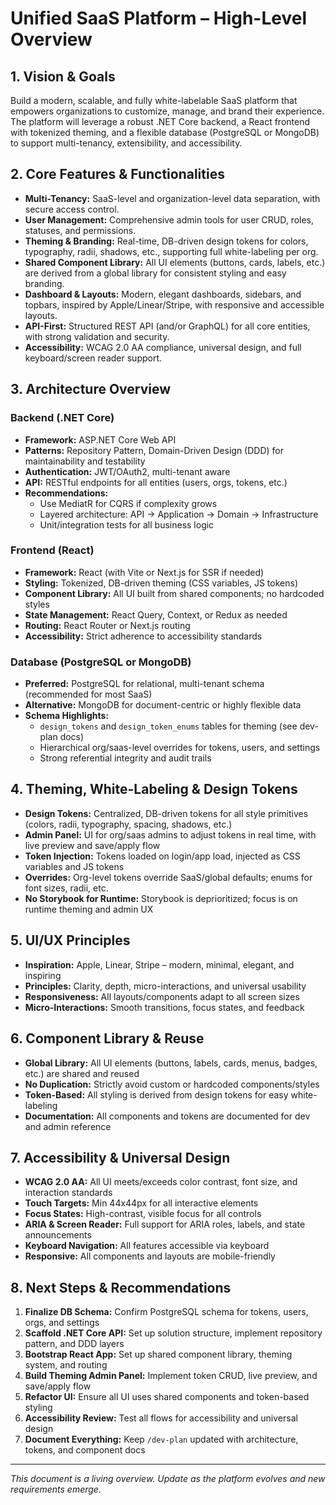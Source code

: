 # Unified SaaS Platform – High-Level Overview

## 1. Vision & Goals

Build a modern, scalable, and fully white-labelable SaaS platform that empowers organizations to customize, manage, and brand their experience. The platform will leverage a robust .NET Core backend, a React frontend with tokenized theming, and a flexible database (PostgreSQL or MongoDB) to support multi-tenancy, extensibility, and accessibility.

## 2. Core Features & Functionalities
- **Multi-Tenancy:** SaaS-level and organization-level data separation, with secure access control.
- **User Management:** Comprehensive admin tools for user CRUD, roles, statuses, and permissions.
- **Theming & Branding:** Real-time, DB-driven design tokens for colors, typography, radii, shadows, etc., supporting full white-labeling per org.
- **Shared Component Library:** All UI elements (buttons, cards, labels, etc.) are derived from a global library for consistent styling and easy branding.
- **Dashboard & Layouts:** Modern, elegant dashboards, sidebars, and topbars, inspired by Apple/Linear/Stripe, with responsive and accessible layouts.
- **API-First:** Structured REST API (and/or GraphQL) for all core entities, with strong validation and security.
- **Accessibility:** WCAG 2.0 AA compliance, universal design, and full keyboard/screen reader support.

## 3. Architecture Overview

### Backend (.NET Core)
- **Framework:** ASP.NET Core Web API
- **Patterns:** Repository Pattern, Domain-Driven Design (DDD) for maintainability and testability
- **Authentication:** JWT/OAuth2, multi-tenant aware
- **API:** RESTful endpoints for all entities (users, orgs, tokens, etc.)
- **Recommendations:**
  - Use MediatR for CQRS if complexity grows
  - Layered architecture: API → Application → Domain → Infrastructure
  - Unit/integration tests for all business logic

### Frontend (React)
- **Framework:** React (with Vite or Next.js for SSR if needed)
- **Styling:** Tokenized, DB-driven theming (CSS variables, JS tokens)
- **Component Library:** All UI built from shared components; no hardcoded styles
- **State Management:** React Query, Context, or Redux as needed
- **Routing:** React Router or Next.js routing
- **Accessibility:** Strict adherence to accessibility standards

### Database (PostgreSQL or MongoDB)
- **Preferred:** PostgreSQL for relational, multi-tenant schema (recommended for most SaaS)
- **Alternative:** MongoDB for document-centric or highly flexible data
- **Schema Highlights:**
  - `design_tokens` and `design_token_enums` tables for theming (see dev-plan docs)
  - Hierarchical org/saas-level overrides for tokens, users, and settings
  - Strong referential integrity and audit trails

## 4. Theming, White-Labeling & Design Tokens
- **Design Tokens:** Centralized, DB-driven tokens for all style primitives (colors, radii, typography, spacing, shadows, etc.)
- **Admin Panel:** UI for org/saas admins to adjust tokens in real time, with live preview and save/apply flow
- **Token Injection:** Tokens loaded on login/app load, injected as CSS variables and JS tokens
- **Overrides:** Org-level tokens override SaaS/global defaults; enums for font sizes, radii, etc.
- **No Storybook for Runtime:** Storybook is deprioritized; focus is on runtime theming and admin UX

## 5. UI/UX Principles
- **Inspiration:** Apple, Linear, Stripe – modern, minimal, elegant, and inspiring
- **Principles:** Clarity, depth, micro-interactions, and universal usability
- **Responsiveness:** All layouts/components adapt to all screen sizes
- **Micro-Interactions:** Smooth transitions, focus states, and feedback

## 6. Component Library & Reuse
- **Global Library:** All UI elements (buttons, labels, cards, menus, badges, etc.) are shared and reused
- **No Duplication:** Strictly avoid custom or hardcoded components/styles
- **Token-Based:** All styling is derived from design tokens for easy white-labeling
- **Documentation:** All components and tokens are documented for dev and admin reference

## 7. Accessibility & Universal Design
- **WCAG 2.0 AA:** All UI meets/exceeds color contrast, font size, and interaction standards
- **Touch Targets:** Min 44x44px for all interactive elements
- **Focus States:** High-contrast, visible focus for all controls
- **ARIA & Screen Reader:** Full support for ARIA roles, labels, and state announcements
- **Keyboard Navigation:** All features accessible via keyboard
- **Responsive:** All components and layouts are mobile-friendly

## 8. Next Steps & Recommendations
1. **Finalize DB Schema:** Confirm PostgreSQL schema for tokens, users, orgs, and settings
2. **Scaffold .NET Core API:** Set up solution structure, implement repository pattern, and DDD layers
3. **Bootstrap React App:** Set up shared component library, theming system, and routing
4. **Build Theming Admin Panel:** Implement token CRUD, live preview, and save/apply flow
5. **Refactor UI:** Ensure all UI uses shared components and token-based styling
6. **Accessibility Review:** Test all flows for accessibility and universal design
7. **Document Everything:** Keep `/dev-plan` updated with architecture, tokens, and component docs

---

*This document is a living overview. Update as the platform evolves and new requirements emerge.* 
